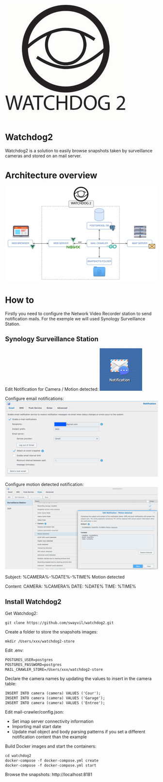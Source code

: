 ![watchdog2-logo](/images/watchdog2-logo.png)
# Watchdog2
Watchdog2 is a solution to easily browse snapshots taken by surveillance cameras and stored on an mail server.

# Architecture overview
![architecture-diagram](/images/architecture-diagram.png)

# How to
Firstly you need to configure the Network Video Recorder station to send notification mails. For the exemple we will used Synology Surveillance Station.

## Synology Surveillance Station
Edit Notification for Camera / Motion detected:
![notification-icon](/images/notification-icon.png)

Configure email notifications:
![notification-email](/images/notification-email.png)

Configure motion detected notification:
![notification-motion-detected](/images/notification-motion-detected.png)

Subject:
%CAMERA%-%DATE%-%TIME% Motion detected

Content:
CAMERA: %CAMERA%
DATE: %DATE%
TIME: %TIME%

## Install Watchdog2
Get Watchdog2:
```
git clone https://github.com/swayvil/watchdog2.git
```

Create a folder to store the snapshots images:
```
mkdir /Users/xxx/watchdog2-store
```

Edit .env:
```
POSTGRES_USER=postgres
POSTGRES_PASSWORD=postgres
MAIL_CRAWLER_STORE=/Users/xxx/watchdog2-store
```

Declare the camera names by updating the values to insert in the camera table:
```
INSERT INTO camera (camera) VALUES ('Cour');
INSERT INTO camera (camera) VALUES ('Garage');
INSERT INTO camera (camera) VALUES ('Entree');
```

Edit mail-crawler/config.json:
- Set imap server connectivity information
- Importing mail start date
- Update mail object and body parsing patterns if you set a different notification content than the example

Build Docker images and start the containers:
```
cd watchdog2
docker-compose -f docker-compose.yml create
docker-compose -f docker-compose.yml start
```

Browse the snapshots:
http://localhost:8181